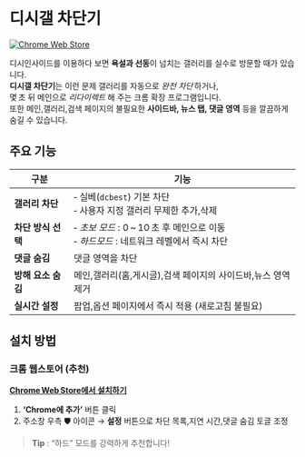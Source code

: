 # 디시갤 차단기

[![Chrome Web Store](https://img.shields.io/chrome-web-store/v/fnfmdbldnhadkadklplhcjcojjiaopgg?label=Chrome%20Web%20Store)](https://chromewebstore.google.com/detail/fnfmdbldnhadkadklplhcjcojjiaopgg)

디시인사이드를 이용하다 보면 **욕설과 선동**이 넘치는 갤러리를 실수로 방문할 때가 있습니다.<br>
**디시갤 차단기**는 이런 문제 갤러리를 자동으로 *완전 차단* 하거나,<br>몇 초 뒤 메인으로 *리다이렉트* 해 주는 크롬 확장 프로그램입니다.<br>
또한 메인,갤러리,검색 페이지의 불필요한 **사이드바, 뉴스 탭, 댓글 영역** 등을 깔끔하게 숨길 수 있습니다.

## 주요 기능

| 구분           | 기능                                                                                                             |
| ------------ | -------------------------------------------------------------------------------------------------------------- |
| **갤러리 차단**   | ‑ 실베(`dcbest`) 기본 차단<br>‑ 사용자 지정 갤러리 무제한 추가,삭제                                                                 |
| **차단 방식 선택** | ‑ *초보 모드* : 0 \~ 10 초 후 메인으로 이동<br>‑ *하드모드* : 네트워크 레벨에서 즉시 차단                                                  |
| **댓글 숨김**    | 댓글 영역을 차단 |
| **방해 요소 숨김** | 메인,갤러리(홈,게시글),검색 페이지의 사이드바,뉴스 영역 제거                                                                            |
| **실시간 설정**   | 팝업,옵션 페이지에서 즉시 적용 (새로고침 불필요)                                                                                   |

## 설치 방법

### 크롬 웹스토어 (추천)

[**Chrome Web Store에서 설치하기**](https://chromewebstore.google.com/detail/디시갤-차단기/fnfmdbldnhadkadklplhcjcojjiaopgg)

1. **‘Chrome에 추가’** 버튼 클릭
2. 주소창 우측 🛡️ 아이콘 → **설정** 버튼으로 차단 목록,지연 시간,댓글 숨김 토글 조정

> **Tip** : “하드” 모드를 강력하게 추천합니다!

